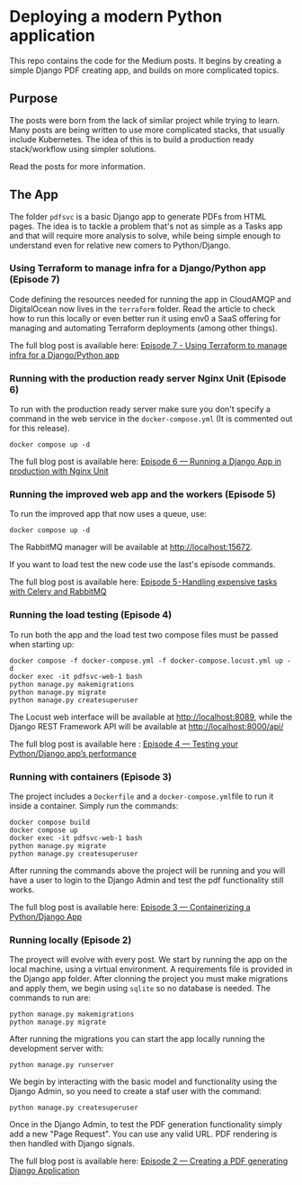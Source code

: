# Deploying a modern Python application

This repo contains the code for the Medium posts. It begins by creating a simple Django PDF creating app, and builds on more complicated topics.

## Purpose

The posts were born from the lack of similar project while trying to learn. Many posts are being written to use more complicated stacks, that usually include Kubernetes. The idea of this is to build a production ready stack/workflow using simpler solutions.

Read the posts for more information.

## The App

The folder `pdfsvc` is a basic Django app to generate PDFs from HTML pages. The idea is to tackle a problem that's not as simple as a Tasks app and that will require more analysis to solve, while being simple enough to understand even for relative new comers to Python/Django.

### Using Terraform to manage infra for a Django/Python app (Episode 7)

Code defining the resources needed for running the app in CloudAMQP and DigitalOcean now lives in the `terraform` folder.
Read the article to check how to run this locally or even better run it using env0 a SaaS offering for managing and automating Terraform deployments (among other things).

The full blog post is available here: [Episode 7 - Using Terraform to manage infra for a Django/Python app]()

### Running with the production ready server Nginx Unit (Episode 6)

To run with the production ready server make sure you don't specify a command in the web service in the `docker-compose.yml` (It is commented out for this release).

```
docker compose up -d
```

The full blog post is available here: [Episode 6 — Running a Django App in production with Nginx Unit](https://medium.com/@betancourt.francisco/episode-6-running-a-django-app-in-production-with-nginx-unit-c4813e262aa2)

### Running the improved web app and the workers (Episode 5)

To run the improved app that now uses a queue, use:

```
docker compose up -d
```

The RabbitMQ manager will be available at [http://localhost:15672](http://localhost:15672).

If you want to load test the new code use the last's episode commands.

The full blog post is available here: [Episode 5 - Handling expensive tasks with Celery and RabbitMQ](https://medium.com/@betancourt.francisco/episode-5-handling-expensive-tasks-with-celery-and-rabbitmq-118fadeaf475)

### Running the load testing (Episode 4)

To run both the app and the load test two compose files must be passed when starting up:

```
docker compose -f docker-compose.yml -f docker-compose.locust.yml up -d
docker exec -it pdfsvc-web-1 bash
python manage.py makemigrations
python manage.py migrate
python manage.py createsuperuser
```

The Locust web interface will be available at [http://localhost:8089](http://localhost:8089), while the Django REST Framework API will be available at [http://localhost:8000/api/](http://localhost:8000/api/)

The full blog post is available here : [Episode 4 — Testing your Python/Django app’s performance](https://medium.com/@betancourt.francisco/episode-4-testing-your-python-django-apps-performance-4661f5e78f85)

### Running with containers (Episode 3)

The project includes a `Dockerfile` and a `docker-compose.yml`file to run it inside a container. Simply run the commands:

```
docker compose build
docker compose up
docker exec -it pdfsvc-web-1 bash
python manage.py migrate
python manage.py createsuperuser
```

After running the commands above the project will be running and you will have a user to login to the Django Admin and test the pdf functionality still works.

The full blog post is available here: [Episode 3 — Containerizing a Python/Django App](https://medium.com/@betancourt.francisco/episode-3-containerizing-a-python-django-app-5cd952bea204)

### Running locally (Episode 2)

The proyect will evolve with every post. We start by running the app on the local machine, using a virtual environment. A requirements file is provided in the Django app folder. After clonning the project you must make migrations and apply them, we begin using `sqlite` so no database is needed. The commands to run are:

```
python manage.py makemigrations
python manage.py migrate
```

After running the migrations you can start the app locally running the development server with:

```
python manage.py runserver
```

We begin by interacting with the basic model and functionality using the Django Admin, so you need to create a staf user with the command:

```
python manage.py createsuperuser
```

Once in the Django Admin, to test the PDF generation functionality simply add a new "Page Request". You can use any valid URL. PDF rendering is then handled with Django signals.

The full blog post is available here: [Episode 2 — Creating a PDF generating Django Application](https://medium.com/@betancourt.francisco/episode-2-creating-a-pdf-generating-django-application-73a31f332fd4)
